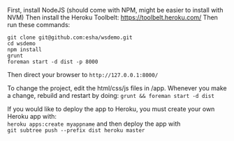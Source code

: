 First, install NodeJS (should come with NPM, might be easier to install with NVM)
Then install the Heroku Toolbelt: https://toolbelt.heroku.com/
Then run these commands:
```
git clone git@github.com:esha/wsdemo.git
cd wsdemo
npm install
grunt
foreman start -d dist -p 8000
```

Then direct your browser to ```http://127.0.0.1:8000/```

To change the project, edit the html/css/js files in /app.
Whenever you make a change, rebuild and restart by doing:
```grunt && foreman start -d dist```

If you would like to deploy the app to Heroku, you must create your own Heroku app with:  
```heroku apps:create myappname```
and then deploy the app with  
```git subtree push --prefix dist heroku master```
